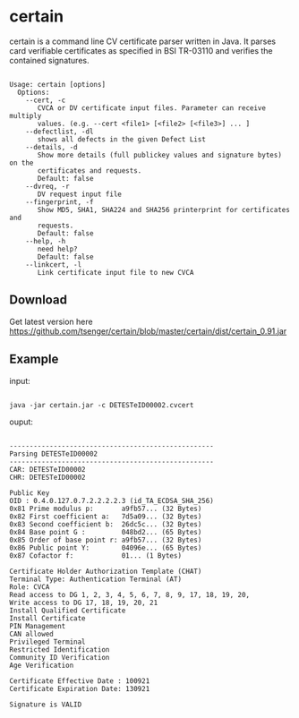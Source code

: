 # certain
certain is a command line CV certificate parser written in Java. It parses card verifiable certificates as specified in BSI TR-03110 and verifies the contained signatures. 

<pre><code>
Usage: certain [options]
  Options:
    --cert, -c
       CVCA or DV certificate input files. Parameter can receive multiply
       values. (e.g. --cert &lt;file1&gt; [&lt;file2&gt; [&lt;file3&gt;] ... ]
    --defectlist, -dl
       shows all defects in the given Defect List
    --details, -d
       Show more details (full publickey values and signature bytes) on the
       certificates and requests.
       Default: false
    --dvreq, -r
       DV request input file
    --fingerprint, -f
       Show MD5, SHA1, SHA224 and SHA256 printerprint for certificates and
       requests.
       Default: false
    --help, -h
       need help?
       Default: false
    --linkcert, -l
       Link certificate input file to new CVCA
</code></pre>

## Download
Get latest version here
https://github.com/tsenger/certain/blob/master/certain/dist/certain_0.91.jar

## Example
input:
<pre><code>
java -jar certain.jar -c DETESTeID00002.cvcert 
</code></pre>

ouput:
<pre><code>
---------------------------------------------------
Parsing DETESTeID00002
---------------------------------------------------
CAR: DETESTeID00002
CHR: DETESTeID00002

Public Key
OID : 0.4.0.127.0.7.2.2.2.2.3 (id_TA_ECDSA_SHA_256)
0x81 Prime modulus p:       a9fb57... (32 Bytes)
0x82 First coefficient a:   7d5a09... (32 Bytes)
0x83 Second coefficient b:  26dc5c... (32 Bytes)
0x84 Base point G :         048bd2... (65 Bytes)
0x85 Order of base point r: a9fb57... (32 Bytes)
0x86 Public point Y:        04096e... (65 Bytes)
0x87 Cofactor f:            01... (1 Bytes)

Certificate Holder Authorization Template (CHAT)
Terminal Type: Authentication Terminal (AT)
Role: CVCA
Read access to DG 1, 2, 3, 4, 5, 6, 7, 8, 9, 17, 18, 19, 20, 
Write access to DG 17, 18, 19, 20, 21
Install Qualified Certificate
Install Certificate
PIN Management
CAN allowed
Privileged Terminal
Restricted Identification
Community ID Verification
Age Verification

Certificate Effective Date : 100921
Certificate Expiration Date: 130921

Signature is VALID
</code></pre>
